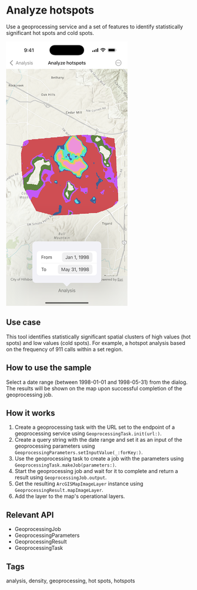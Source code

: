 # Analyze hotspots

Use a geoprocessing service and a set of features to identify statistically significant hot spots and cold spots.

![Image of analyze hotspots sample](analyze-hotspots.png)

## Use case

This tool identifies statistically significant spatial clusters of high values (hot spots) and low values (cold spots). For example, a hotspot analysis based on the frequency of 911 calls within a set region.

## How to use the sample

Select a date range (between 1998-01-01 and 1998-05-31) from the dialog. The results will be shown on the map upon successful completion of the geoprocessing job.

## How it works

1. Create a geoprocessing task with the URL set to the endpoint of a geoprocessing service using `GeoprocessingTask.init(url:)`.
2. Create a query string with the date range and set it as an input of the geoprocessing parameters using `GeoprocessingParameters.setInputValue(_:forKey:)`.
3. Use the geoprocessing task to create a job with the parameters using `GeoprocessingTask.makeJob(parameters:)`.
4. Start the geoprocessing job and wait for it to complete and return a result using `GeoprocessingJob.output`.
5. Get the resulting `ArcGISMapImageLayer` instance using `GeoprocessingResult.mapImageLayer`.
6. Add the layer to the map's operational layers.

## Relevant API

* GeoprocessingJob
* GeoprocessingParameters
* GeoprocessingResult
* GeoprocessingTask

## Tags

analysis, density, geoprocessing, hot spots, hotspots
